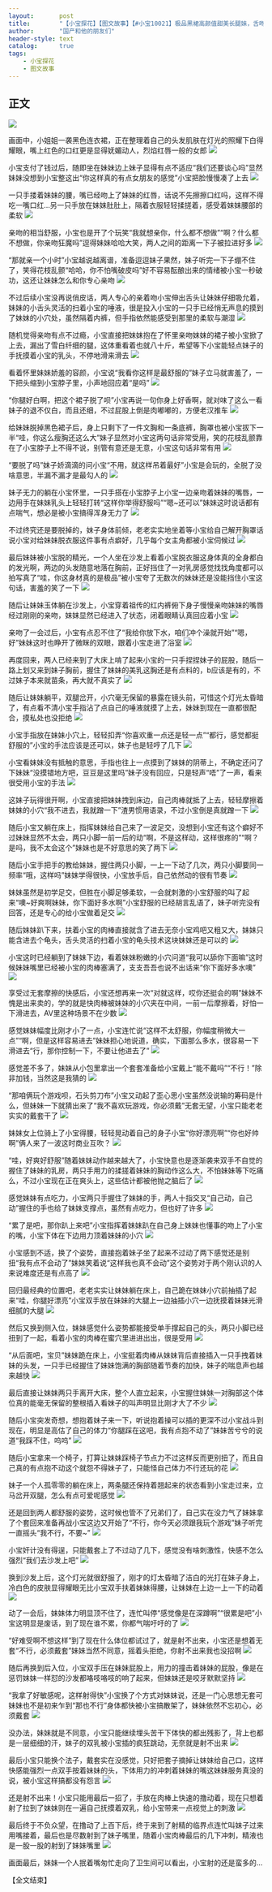 ```yaml
---
layout:       post
title:        "【小宝探花】【图文故事】【#小宝10021】极品黑裙高颜值甜美长腿妹，舌吻足交69互舔上位骑坐抽插，搞得舒服再到沙发侧入插嘴"
author:       "国产和他的朋友们"
header-style: text
catalog:      true
tags:
    - 小宝探花
    - 图文故事
---
```


## 正文

![](https://jx.lwo7bv.app/tupian/forum/202410/05/162410jv5qqol5s4wvenpw.gif)

画面中，小姐姐一袭黑色连衣裙，正在整理着自己的头发肌肤在灯光的照耀下白得耀眼，嘴上红色的口红更是显得妩媚动人，烈焰红唇一般的女郎
![](https://jx.lwo7bv.app/tupian/forum/202410/05/162024obzbferb48i2e77q.gif)

小宝支付了钱过后，随即坐在妹妹边上妹子显得有点不适应“我们还要谈心吗”显然妹妹没想到小宝整这出“你这样真的有点女朋友的感觉”小宝把脸慢慢凑了上去
![](https://jx.lwo7bv.app/tupian/forum/202410/05/162026pbptk75kjxspbxu4.gif)

一只手搂着妹妹的腰，嘴已经吻上了妹妹的红唇，话说不先擦擦口红吗，这样不得吃一嘴口红...另一只手放在妹妹肚肚上，隔着衣服轻轻揉搓着，感受着妹妹腰部的柔软
![](https://jx.lwo7bv.app/tupian/forum/202410/05/162028tsd3jp5v3pep13av.gif)

亲吻的相当舒服，小宝也是开了个玩笑“我就想亲你，什么都不想做”“啊？什么都不想做，你亲吻狂魔吗”逗得妹妹哈哈大笑，两人之间的距离一下子被拉进好多
![](https://jx.lwo7bv.app/tupian/forum/202410/05/162033kkxb96776kczkcxx.gif)

“那就亲一个小时”小宝越说越离谱，准备逗逗妹子果然，妹子听完一下子绷不住了，笑得花枝乱颤“哈哈，你不怕嘴破皮吗”好不容易酝酿出来的情绪被小宝一秒破功，这还让妹妹怎么和你专心亲吻
![](https://jx.lwo7bv.app/tupian/forum/202410/05/162036w2p290qd0phn9nsn.gif)

不过后续小宝没再说俏皮话，两人专心的亲着吻小宝伸出舌头让妹妹仔细吸允着，妹妹的小舌头灵活的扫着小宝的唾液，很是投入小宝的一只手已经悄无声息的摸到了妹妹的小穴处，虽然隔着内裤，但手指依然能感受到那里的柔软与潮湿
![](https://jx.lwo7bv.app/tupian/forum/202410/05/162039z8gbhm9ll8m780bh.gif)

随机觉得亲吻有点不过瘾，小宝直接把妹妹抱在了怀里亲吻妹妹的裙子被小宝掀了上去，漏出了雪白纤细的腿，这体重看着也就八十斤，希望等下小宝能轻点妹子的手抚摸着小宝的乳头，不停地滑来滑去
![](https://jx.lwo7bv.app/tupian/forum/202410/05/162045ttdjj80ugke5n6u8.gif)

看着怀里妹妹娇羞的容颜，小宝说“我看你这样是最舒服的”妹子立马就害羞了，一下把头缩到小宝脖子里，小声地回应着“是吗”
![](https://jx.lwo7bv.app/tupian/forum/202410/05/162055fdstpslpfsbarg5d.gif)

“你腿好白啊，把这个裙子脱了呗”小宝再说一句你身上好香啊，就对味了这么一看妹子的退不仅白，而且还细，不过屁股上倒是肉嘟嘟的，方便老汉推车
![](https://jx.lwo7bv.app/tupian/forum/202410/05/162105xkhw4nk4g4zj30g1.gif)

给妹妹脱掉黑色裙子后，身上只剩下了一件文胸和一条底裤，胸罩也被小宝拔下一半“哇，你这么瘦胸还这么大”妹子显然对小宝这两句话非常受用，笑的花枝乱颤靠在了小宝脖子上不得不说，别管有意还是无意，小宝这句话非常有用
![](https://jx.lwo7bv.app/tupian/forum/202410/05/162115efzvx2129fzxad9g.gif)

“要脱了吗”妹子娇滴滴的问小宝“不用，就这样吊着最好”小宝是会玩的，全脱了没啥意思，半漏不漏才是最勾人的
![](https://jx.lwo7bv.app/tupian/forum/202410/05/162122ezd0svrnj5jj0jid.gif)

妹子无力的躺在小宝怀里，一只手搭在小宝脖子上小宝一边亲吻着妹妹的嘴唇，一边用手在妹妹乳头上轻轻打转“这样你举得舒服吗”“嗯~还可以”妹妹这时说话都有点喘气，想必是被小宝搞得浑身无力了
![](https://jx.lwo7bv.app/tupian/forum/202410/05/162126v3ppmuuugpqzwvgg.gif)

不过终究还是要脱掉的，妹子身体前倾，老老实实地坐着等小宝给自己解开胸罩话说小宝对给妹妹脱衣服这件事有点癖好，几乎每个女主角都被小宝伺候过
![](https://jx.lwo7bv.app/tupian/forum/202410/05/162132xc6r6isue5g539gi.gif)

最后妹妹被小宝脱的精光，一个人坐在沙发上看着小宝脱衣服这身体真的全身都白的发光啊，两边的头发随意地落在胸前，正好挡住了一对乳房感觉找找角度都可以拍写真了“哇，你这身材真的是极品”被小宝夸了无数次的妹妹还是没能挡住小宝这句话，害羞的笑了一下
![](https://jx.lwo7bv.app/tupian/forum/202410/05/162139l5y8loqz5oioqeoy.gif)

随后让妹妹玉体躺在沙发上，小宝穿着祖传的红内裤俯下身子慢慢亲吻妹妹的嘴唇经过刚刚的亲吻，妹妹显然已经进入了状态，闭着眼睛认真回应着小宝
![](https://jx.lwo7bv.app/tupian/forum/202410/05/162145sas6nqn6ny2hpcca.gif)

亲吻了一会过后，小宝有点忍不住了“我给你放下水，咱们冲个澡就开始”“嗯，好”妹妹这时也睁开了微眯的双眼，跟着小宝走进了浴室
![](https://jx.lwo7bv.app/tupian/forum/202410/05/162148slo2mhhivj4xxxjm.gif)

再度回来，两人已经来到了大床上啃了起来小宝的一只手捏捏妹子的屁股，随后一路上划又来到妹子胸前，握住了妹妹的美乳这胸还是有点料的，b应该是有的，不过妹子本来就苗条，再大就不真实了
![](https://jx.lwo7bv.app/tupian/forum/202410/05/162151whbka3a68o55z3v3.gif)

随后让妹妹躺平，双腿岔开，小穴毫无保留的暴露在镜头前，可惜这个灯光太昏暗了，有点看不清小宝手指沾了点自己的唾液就摸了上去，妹妹到现在一直都很配合，摸私处也没拒绝
![](https://jx.lwo7bv.app/tupian/forum/202410/05/162154yckgkzflf9hd5ygy.gif)

小宝手指放在妹妹小穴上，轻轻扣弄“你喜欢重一点还是轻一点”“都行，感觉都挺舒服的”小宝的手法应该是还可以，妹子也是轻哼了几下
![](https://jx.lwo7bv.app/tupian/forum/202410/05/162157shd6k4khmzjihgok.gif)

小宝看妹妹没有抵触的意思，手指也往上一点摸到了妹妹的阴蒂上，不确定还问了下妹妹“没摸错地方吧，豆豆是这里吗”妹子没有回应，只是轻声“唔”了一声，看来很受用小宝的手法
![](https://jx.lwo7bv.app/tupian/forum/202410/05/162201c8c74e9tz3d88wdg.gif)

这妹子玩得很开啊，小宝直接把妹妹拽到床边，自己肉棒就抵了上去，轻轻摩擦着妹妹的小穴“我不进去，我就蹭一下”渣男惯用语录，不过小宝倒是真就蹭一下
![](https://jx.lwo7bv.app/tupian/forum/202410/05/162204s89j9u5ju575f7r7.gif)

随后小宝又躺在床上，指挥妹妹给自己来了一波足交，没想到小宝还有这个癖好不过妹妹显然不太会，两只小脚一前一后的动“啊，不是这样动，这样很疼的”“啊？是吗，我不太会这个”妹妹也是不好意思的笑了两下
![](https://jx.lwo7bv.app/tupian/forum/202410/05/162207v2eajeaelr2h4alm.gif)

随后小宝手把手的教给妹妹，握住两只小脚，一上一下动了几次，两只小脚要同一频率“哦，这样吗”妹妹学得很快，小宝放手后，自己依然动的很有节奏
![](https://jx.lwo7bv.app/tupian/forum/202410/05/162209ni0v6pk6nis060ji.gif)

妹妹虽然是初学足交，但胜在小脚足够柔软，一会就刺激的小宝舒服的叫了起来“噢~好爽啊妹妹，你下面好多水啊”小宝舒服的已经胡言乱语了，妹子听完没有回答，还是专心的给小宝做着足交
![](https://jx.lwo7bv.app/tupian/forum/202410/05/162212v6961693sdqcf6z8.gif)

随后妹妹趴下来，扶着小宝的肉棒直接就含了进去无奈小宝鸡吧又粗又大，妹妹只能含进去个龟头，舌头灵活的扫着小宝的龟头技术这块妹妹还是可以的
![](https://jx.lwo7bv.app/tupian/forum/202410/05/162214hc1uuyrrdf2kayyh.gif)

小宝这时已经躺到了妹妹下边，看着妹妹粉嫩的小穴问道“我可以舔你下面嘛”这时候妹妹嘴里已经被小宝的肉棒塞满了，支支吾吾也说不出话来“你下面好多水噢”
![](https://jx.lwo7bv.app/tupian/forum/202410/05/162217g69tru9ja4pjtr7a.gif)

享受过无套摩擦的快感后，小宝还想再来一次“对就这样，哎你还挺会的啊”妹妹不愧是出来卖的，学的就是快肉棒被妹妹的小穴夹在中间，一前一后摩擦着，好怕一下滑进去，AV里这种场景不在少数
![](https://jx.lwo7bv.app/tupian/forum/202410/05/162222wq88y18y711qg18j.gif)

感觉妹妹幅度比刚才小了一点，小宝连忙说“这样不太舒服，你幅度稍微大一点”“啊，但是这样容易进去”妹妹担心地说道，确实，下面那么多水，很容易一下滑进去“行，那你控制一下，不要让他进去了”
![](https://jx.lwo7bv.app/tupian/forum/202410/05/162226kepv5r2rzraa1010.gif)

感觉差不多了，妹妹从小包里拿出一个套套准备给小宝戴上“能不戴吗”“不行！”除非加钱，当然这是我猜的
![](https://jx.lwo7bv.app/tupian/forum/202410/05/162232oj15x1jz5dz0t1tb.gif)

“那咱俩玩个游戏呗，石头剪刀布”小宝又动起了歪心思小宝虽然没说输的筹码是什么，但妹妹一下就猜出来了“我不喜欢玩游戏，你必须戴”无套无望，小宝只能老老实实的戴套干了
![](https://jx.lwo7bv.app/tupian/forum/202410/05/162238wb2ee73wb41xodbw.gif)

妹妹女上位骑上了小宝得腰，轻轻晃动着自己的身子小宝“你好漂亮啊”“你也好帅啊”俩人来了一波这时商业互吹？
![](https://jx.lwo7bv.app/tupian/forum/202410/05/162243v0ttrsiiihbimm0t.gif)

“哇，好爽好舒服”随着妹妹动作越来越大了，小宝快意也是逐渐袭来双手不自觉的握住了妹妹的乳房，两只手用力的揉搓着妹妹的胸动作这么大，不怕妹妹等下吃痛么，不过小宝现在正在爽头上，这些估计都被他抛之脑后了
![](https://jx.lwo7bv.app/tupian/forum/202410/05/162246lqp7i3o228qi7opp.gif)

感觉妹妹有点吃力，小宝两只手握住了妹妹的手，两人十指交叉“自己动，自己动”握住的手也给了妹妹支撑点，虽然有点吃力，但也好了许多
![](https://jx.lwo7bv.app/tupian/forum/202410/05/162248yq1zswww111g1ybg.gif)

“累了是吧，那你趴上来吧”小宝指挥着妹妹趴在自己身上妹妹也懂事的吻上了小宝的嘴，小宝下体在下边用力顶着妹妹的小穴
![](https://jx.lwo7bv.app/tupian/forum/202410/05/162251rzuw35w4zm4ws332.gif)

小宝感到不适，换了个姿势，直接抱着妹子坐了起来不过动了两下感觉还是别扭“我有点不会动了”妹妹笑着说“这样我也真不会动”这个姿势对于两个刚认识的人来说难度还是有点高了
![](https://jx.lwo7bv.app/tupian/forum/202410/05/162254ivphxnnuvplyincd.gif)

回归最经典的位置吧，老老实实让妹妹躺在床上，自己跪在妹妹小穴前抽插了起来“哇，你腿好漂亮”小宝双手放在妹妹的大腿上一边抽插小穴一边抚摸着妹妹光滑细腻的大腿
![](https://jx.lwo7bv.app/tupian/forum/202410/05/162258be6kywbybclqsegp.gif)

然后又换到侧入位，妹妹感觉什么姿势都能接受单手撑起自己的头，两只小脚已经扭到了一起，看着小宝的肉棒在蜜穴里进进出出，很是受用
![](https://jx.lwo7bv.app/tupian/forum/202410/05/162300aizjkz24tldkb2tn.gif)

“从后面吧，宝贝”妹妹跪在床上，小宝挺着肉棒从妹妹背后直接插入一只手拽着妹妹的头发，一只手已经握住了妹妹饱满的胸部随着节奏的加快，妹子的喘息声也越来越快
![](https://jx.lwo7bv.app/tupian/forum/202410/05/162305by5xn16zj8cvntnc.gif)

最后直接让妹妹两只手离开大床，整个人直立起来，小宝握住妹妹一对胸部这个体位真的能毫无保留的整根插入看妹子的叫声明显比刚才大了不少
![](https://jx.lwo7bv.app/tupian/forum/202410/05/162310rekkbpbid6aii5uc.gif)

随后小宝突发奇想，想抱着妹子来一下，听说抱着操可以插的更深不过小宝战斗到现在，明显是高估了自己的体力“你腿踩在这吧，我有点抱不动了”妹妹苦兮兮的说道“我踩不住，呜呜”
![](https://jx.lwo7bv.app/tupian/forum/202410/05/162315syife1sabsqrbsne.gif)

随后小宝拿来一个椅子，打算让妹妹踩椅子节点力不过这样反而更别扭了，而且自己真的有点抱不动这个就怨不得妹子了，只能怪自己体力不行还玩的花
![](https://jx.lwo7bv.app/tupian/forum/202410/05/162318ba3h83ez7h88ay6o.gif)

妹子一个人孤零零的躺在床上，两条腿还保持着翘起来的状态看到小宝走过来，立马岔开双腿，怎么有点可爱呢感觉
![](https://jx.lwo7bv.app/tupian/forum/202410/05/162320iaqhsczhaq31jiic.gif)

还是回到两人都舒服的姿势，这时候也管不了兄弟们了，自己实在没力气了妹妹拿了个套回来准备再战小宝这边又开始了“不行，你今天必须跟我玩个游戏”妹子听完一直摇头“我不行，不要~”
![](https://jx.lwo7bv.app/tupian/forum/202410/05/162322wxhz5shx6ziahpdh.gif)

小宝奸计没有得逞，只能戴套上了不过动了几下，感觉没有啥刺激性，快感不怎么强烈“我们去沙发上吧”
![](https://jx.lwo7bv.app/tupian/forum/202410/05/162327ntsc9xtmjhxj9cjx.gif)

换到沙发上后，这个灯光就很舒服了，刚才的灯太昏暗了洁白的光打在妹子身上，冷白色的皮肤显得耀眼无比小宝双手扶着妹妹得腰，让妹妹在上边一上一下的动着
![](https://jx.lwo7bv.app/tupian/forum/202410/05/162332stp1tpsr5v56vrkf.gif)

动了一会后，妹妹体力明显顶不住了，连忙叫停“感觉像是在深蹲啊”“很累是吧”小宝这明显是废话，到了现在谁不累，你都气喘吁吁的了
![](https://jx.lwo7bv.app/tupian/forum/202410/05/162338bmu3wo22badd8vfb.gif)

“好难受啊不想这样”到了现在什么体位都试过了，就是射不出来，小宝还是想着无套“不行，必须戴套”妹妹当然不同意，摇着头拒绝，你射不出来我也没招啊
![](https://jx.lwo7bv.app/tupian/forum/202410/05/162342g4ffdfm1kjmlm7af.gif)

随后再换到后入位，小宝双手压在妹妹屁股上，用力的撞击着妹妹的屁股，像是在惩罚妹妹一样怼的沙发都咯吱咯吱的响了起来，但妹妹还是咬牙默默坚持
![](https://jx.lwo7bv.app/tupian/forum/202410/05/162345qfz486dqxj8wg4gd.gif)

“我拿了好敏感呢，这样射得快”小宝换了个方式对妹妹说，还是一门心思想无套可妹妹也不是初来乍到“那也不行”身体都快被小宝搞散架了，妹妹依然不忘初心，必须戴套
![](https://jx.lwo7bv.app/tupian/forum/202410/05/162348ujdud4xd4p3pji14.gif)

没办法，妹妹就是不同意，小宝只能继续埋头苦干下体快的都出残影了，背上也都是一层细细的汗，妹子的双乳被小宝插的疯狂跳动，无奈就是射不出来
![](https://jx.lwo7bv.app/tupian/forum/202410/05/162351rwai8mdz3w597awu.gif)

最后小宝只能换个法子，戴套实在没感觉，只好把套子摘掉让妹妹给自己口，这样快感能强烈一点双手按着妹妹的头，下体用力的冲刺着妹妹的嘴这妹妹服务真没的说，被小宝这样搞都没有怨言
![](https://jx.lwo7bv.app/tupian/forum/202410/05/162355n6x6c67761h7xqzz.gif)

还是射不出来！小宝只能用最后一招了，手放在肉棒上快速的撸动着，现在只想着射了拉到了妹妹则在一遍自己抚摸着双乳，给小宝带来一点视觉上的刺激
![](https://jx.lwo7bv.app/tupian/forum/202410/05/162400vgm2f2bkfcfvv4mr.gif)

最后终于不负众望，在撸动了上百下后，终于来到了射精的临界点连忙叫妹子过来用嘴接着，最后也是尽数射到了妹子嘴里，随着小宝肉棒最后的几下冲刺，精液也是一股一股的射到了妹妹嘴里
![](https://jx.lwo7bv.app/tupian/forum/202410/05/162406pg0c41xtx8ltwx2c.gif)

画面最后，妹妹一个人抿着嘴匆忙走向了卫生间可以看出，小宝射的还是蛮多的...

【全文结束】